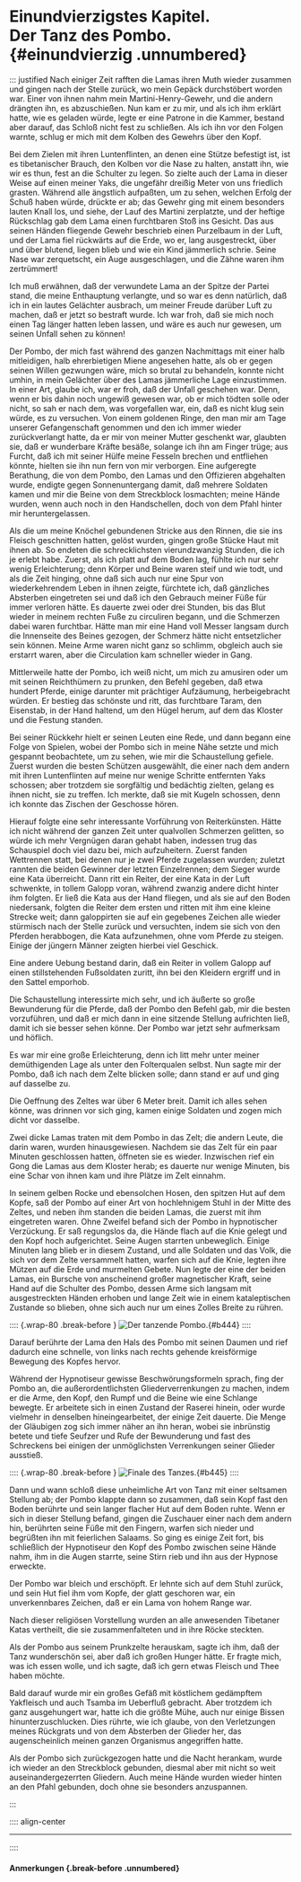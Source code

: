 # Einundvierzigstes Kapitel.<br />**Der Tanz des Pombo.** {#einundvierzig .unnumbered}

::: justified
Nach einiger Zeit rafften die Lamas ihren Muth wieder zusammen und gingen nach
der Stelle zurück, wo mein Gepäck durchstöbert worden war. Einer von ihnen nahm
mein Martini-Henry-Gewehr, und die andern drängten ihn, es abzuschießen. Nun kam
er zu mir, und als ich ihm erklärt hatte, wie es geladen würde, legte er eine
Patrone in die Kammer, bestand aber darauf, das Schloß nicht fest zu schließen.
Als ich ihn vor den Folgen warnte, schlug er mich mit dem Kolben des Gewehrs
über den Kopf.

Bei dem Zielen mit ihren Luntenflinten, an denen eine Stütze befestigt ist, ist
es tibetanischer Brauch, den Kolben vor die Nase zu halten, anstatt ihn, wie wir
es thun, fest an die Schulter zu legen. So zielte auch der Lama in dieser Weise
auf einen meiner Yaks, die ungefähr dreißig Meter von uns friedlich grasten.
Während alle ängstlich aufpaßten, um zu sehen, welchen Erfolg der Schuß haben
würde, drückte er ab; das Gewehr ging mit einem besonders lauten Knall los, und
siehe, der Lauf des Martini zerplatzte, und der heftige Rückschlag gab dem Lama
einen furchtbaren Stoß ins Gesicht. Das aus seinen Händen fliegende Gewehr
beschrieb einen Purzelbaum in der Luft, und der Lama fiel rückwärts auf die
Erde, wo er, lang ausgestreckt, über und über blutend, liegen blieb und wie ein
Kind jämmerlich schrie. Seine Nase war zerquetscht, ein Auge ausgeschlagen, und
die Zähne waren ihm zertrümmert!

Ich muß erwähnen, daß der verwundete Lama an der Spitze der Partei stand, die
meine Enthauptung verlangte, und so war es denn natürlich, daß ich in ein lautes
Gelächter ausbrach, um meiner Freude darüber Luft zu machen, daß er jetzt so
bestraft wurde. Ich war froh, daß sie mich noch einen Tag länger hatten leben
lassen, und wäre es auch nur gewesen, um seinen Unfall sehen zu können!

Der Pombo, der mich fast während des ganzen Nachmittags mit einer halb
mitleidigen, halb ehrerbietigen Miene angesehen hatte, als ob er gegen seinen
Willen gezwungen wäre, mich so brutal zu behandeln, konnte nicht umhin, in mein
Gelächter über des Lamas jämmerliche Lage einzustimmen. In einer Art, glaube
ich, war er froh, daß der Unfall geschehen war. Denn, wenn er bis dahin noch
ungewiß gewesen war, ob er mich tödten solle oder nicht, so sah er nach dem, was
vorgefallen war, ein, daß es nicht klug sein würde, es zu versuchen. Von einem
goldenen Ringe, den man mir am Tage unserer Gefangenschaft genommen und den ich
immer wieder zurückverlangt hatte, da er mir von meiner Mutter geschenkt war,
glaubten sie, daß er wunderbare Kräfte besäße, solange ich ihn am Finger trüge;
aus Furcht, daß ich mit seiner Hülfe meine Fesseln brechen und entfliehen
könnte, hielten sie ihn nun fern von mir verborgen. Eine aufgeregte Berathung,
die von dem Pombo, den Lamas und den Offizieren abgehalten wurde, endigte gegen
Sonnenuntergang damit, daß mehrere Soldaten kamen und mir die Beine von dem
Streckblock losmachten; meine Hände wurden, wenn auch noch in den Handschellen,
doch von dem Pfahl hinter mir heruntergelassen.

Als die um meine Knöchel gebundenen Stricke aus den Rinnen, die sie ins Fleisch
geschnitten hatten, gelöst wurden, gingen große Stücke Haut mit ihnen ab. So
endeten die schrecklichsten vierundzwanzig Stunden, die ich je erlebt habe.
Zuerst, als ich platt auf dem Boden lag, fühlte ich nur sehr wenig
Erleichterung; denn Körper und Beine waren steif und wie todt, und als die Zeit
hinging, ohne daß sich auch nur eine Spur von wiederkehrendem Leben in ihnen
zeigte, fürchtete ich, daß gänzliches Absterben eingetreten sei und daß ich den
Gebrauch meiner Füße für immer verloren hätte. Es dauerte zwei oder drei
Stunden, bis das Blut wieder in meinem rechten Fuße zu circuliren begann, und
die Schmerzen dabei waren furchtbar. Hätte man mir eine Hand voll Messer langsam
durch die Innenseite des Beines gezogen, der Schmerz hätte nicht entsetzlicher
sein können. Meine Arme waren nicht ganz so schlimm, obgleich auch sie erstarrt
waren, aber die Circulation kam schneller wieder in Gang.

Mittlerweile hatte der Pombo, ich weiß nicht, um mich zu amusiren oder um mit
seinen Reichthümern zu prunken, den Befehl gegeben, daß etwa hundert Pferde,
einige darunter mit prächtiger Aufzäumung, herbeigebracht würden. Er bestieg das
schönste und ritt, das furchtbare Taram, den Eisenstab, in der Hand haltend, um
den Hügel herum, auf dem das Kloster und die Festung standen.

Bei seiner Rückkehr hielt er seinen Leuten eine Rede, und dann begann eine Folge
von Spielen, wobei der Pombo sich in meine Nähe setzte und mich gespannt
beobachtete, um zu sehen, wie mir die Schaustellung gefiele. Zuerst wurden die
besten Schützen ausgewählt, die einer nach dem andern mit ihren Luntenflinten
auf meine nur wenige Schritte entfernten Yaks schossen; aber trotzdem sie
sorgfältig und bedächtig zielten, gelang es ihnen nicht, sie zu treffen. Ich
merkte, daß sie mit Kugeln schossen, denn ich konnte das Zischen der Geschosse
hören.

Hierauf folgte eine sehr interessante Vorführung von Reiterkünsten. Hätte ich
nicht während der ganzen Zeit unter qualvollen Schmerzen gelitten, so würde ich
mehr Vergnügen daran gehabt haben, indessen trug das Schauspiel doch viel dazu
bei, mich aufzuheitern. Zuerst fanden Wettrennen statt, bei denen nur je zwei
Pferde zugelassen wurden; zuletzt rannten die beiden Gewinner der letzten
Einzelrennen; dem Sieger wurde eine Kata überreicht. Dann ritt ein Reiter, der
eine Kata in der Luft schwenkte, in tollem Galopp voran, während zwanzig andere
dicht hinter ihm folgten. Er ließ die Kata aus der Hand fliegen, und als sie auf
den Boden niedersank, folgten die Reiter dem ersten und ritten mit ihm eine
kleine Strecke weit; dann galoppirten sie auf ein gegebenes Zeichen alle wieder
stürmisch nach der Stelle zurück und versuchten, indem sie sich von den Pferden
herabbogen, die Kata aufzunehmen, ohne vom Pferde zu steigen. Einige der jüngern
Männer zeigten hierbei viel Geschick.

Eine andere Uebung bestand darin, daß ein Reiter in vollem Galopp auf einen
stillstehenden Fußsoldaten zuritt, ihn bei den Kleidern ergriff und in den
Sattel emporhob.

Die Schaustellung interessirte mich sehr, und ich äußerte so große Bewunderung
für die Pferde, daß der Pombo den Befehl gab, mir die besten vorzuführen, und
daß er mich dann in eine sitzende Stellung aufrichten ließ, damit ich sie besser
sehen könne. Der Pombo war jetzt sehr aufmerksam und höflich.

Es war mir eine große Erleichterung, denn ich litt mehr unter meiner
demüthigenden Lage als unter den Folterqualen selbst. Nun sagte mir der Pombo,
daß ich nach dem Zelte blicken solle; dann stand er auf und ging auf dasselbe
zu.

Die Oeffnung des Zeltes war über 6 Meter breit. Damit ich alles sehen könne, was
drinnen vor sich ging, kamen einige Soldaten und zogen mich dicht vor dasselbe.

Zwei dicke Lamas traten mit dem Pombo in das Zelt; die andern Leute, die darin
waren, wurden hinausgewiesen. Nachdem sie das Zelt für ein paar Minuten
geschlossen hatten, öffneten sie es wieder. Inzwischen rief ein Gong die Lamas
aus dem Kloster herab; es dauerte nur wenige Minuten, bis eine Schar von ihnen
kam und ihre Plätze im Zelt einnahm.

In seinem gelben Rocke und ebensolchen Hosen, den spitzen Hut auf dem Kopfe, saß
der Pombo auf einer Art von hochlehnigem Stuhl in der Mitte des Zeltes, und
neben ihm standen die beiden  Lamas, die zuerst mit ihm eingetreten waren. Ohne
Zweifel befand sich der Pombo in hypnotischer Verzückung. Er saß regungslos da,
die Hände flach auf die Knie gelegt und den Kopf hoch aufgerichtet. Seine Augen
starrten unbeweglich. Einige Minuten lang blieb er in diesem Zustand, und alle
Soldaten und das Volk, die sich vor dem Zelte versammelt hatten, warfen sich auf
die Knie, legten ihre Mützen auf die Erde und murmelten Gebete. Nun legte der
eine der beiden Lamas, ein Bursche von anscheinend großer magnetischer Kraft,
seine Hand auf die Schulter des Pombo, dessen Arme sich langsam mit
ausgestreckten Händen erhoben und lange Zeit wie in einem kataleptischen
Zustande so blieben, ohne sich auch nur um eines Zolles Breite zu rühren.

:::: {.wrap-80 .break-before  }
![Der tanzende Pombo.](Auf_verbotenen_Wegen_in_Tibet_444.jpg "Der tanzende Pombo." ){#b444}
::::

Darauf berührte der Lama den Hals des Pombo mit seinen Daumen und rief dadurch
eine schnelle, von links nach rechts gehende kreisförmige Bewegung des Kopfes
hervor.

Während der Hypnotiseur gewisse Beschwörungsformeln sprach, fing der Pombo an,
die außerordentlichsten Gliederverrenkungen zu machen, indem er die Arme, den
Kopf, den Rumpf und die Beine wie eine Schlange bewegte. Er arbeitete sich in
einen Zustand der Raserei hinein, oder wurde vielmehr in denselben
hineingearbeitet, der einige Zeit dauerte. Die Menge der Gläubigen zog sich
immer näher an ihn heran, wobei sie inbrünstig betete und tiefe Seufzer und Rufe
der Bewunderung und fast des Schreckens bei einigen der unmöglichsten
Verrenkungen seiner Glieder ausstieß.

:::: {.wrap-80 .break-before  }
![Finale des Tanzes.](Auf_verbotenen_Wegen_in_Tibet_445.jpg "Finale des Tanzes." ){#b445}
::::

Dann und wann schloß diese unheimliche Art von Tanz mit einer seltsamen Stellung
ab; der Pombo klappte dann so zusammen, daß sein Kopf fast den Boden berührte
und sein langer flacher Hut auf dem Boden ruhte. Wenn er sich in dieser Stellung
befand, gingen die Zuschauer einer nach dem andern hin, berührten seine Füße mit
den Fingern, warfen sich nieder und begrüßten ihn mit feierlichen Salaams. So
ging es einige Zeit fort, bis schließlich der Hypnotiseur den Kopf des Pombo
zwischen seine Hände nahm, ihm in die Augen starrte, seine Stirn rieb und ihn
aus der Hypnose erweckte.

Der Pombo war bleich und erschöpft. Er lehnte sich auf dem Stuhl zurück, und
sein Hut fiel ihm vom Kopfe, der glatt geschoren war, ein unverkennbares
Zeichen, daß er ein Lama von hohem Range war.

Nach dieser religiösen Vorstellung wurden an alle anwesenden Tibetaner Katas
vertheilt, die sie zusammenfalteten und in ihre Röcke steckten.

Als der Pombo aus seinem Prunkzelte herauskam, sagte ich ihm, daß der Tanz
wunderschön sei, aber daß ich großen Hunger hätte. Er fragte mich, was ich essen
wolle, und ich sagte, daß ich gern etwas Fleisch und Thee haben möchte.

Bald darauf wurde mir ein großes Gefäß mit köstlichem gedämpftem Yakfleisch und
auch Tsamba im Ueberfluß gebracht. Aber trotzdem ich ganz ausgehungert war,
hatte ich die größte Mühe, auch nur einige Bissen hinunterzuschlucken. Dies
rührte, wie ich glaube, von den Verletzungen meines Rückgrats und von dem
Absterben der Glieder her, das augenscheinlich meinen ganzen Organismus
angegriffen hatte.

Als der Pombo sich zurückgezogen hatte und die Nacht herankam, wurde ich wieder
an den Streckblock gebunden, diesmal aber mit nicht so weit auseinandergezerrten
Gliedern. Auch meine Hände wurden wieder hinten an den Pfahl gebunden, doch ohne
sie besonders anzuspannen.

:::

:::: align-center
****
::::

#### **Anmerkungen** {.break-before .unnumbered}
